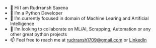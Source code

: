 <!--
**Rudrransh17/Rudrransh17** is a ✨ _special_ ✨ repository because its `README.md` (this file) appears on your GitHub profile.

Here are some ideas to get you started:
-->
- 👋 Hi I am Rudrransh Saxena  
- 🔭 I’m a Python Developer
- 🌱 I’m currently focused in domain of Machine Learing and Artificial Intelligence
- 👯 I’m looking to collaborate on ML/AI, Scrapping, Automation or any other great python projects
- 📫 Feel free to reach me at rudrransh1709@gmail.com or [LinkedIn](https://www.linkedin.com/in/rudrransh-saxena/)  

